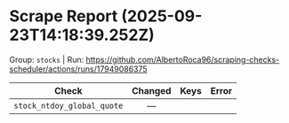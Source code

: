 # Scrape Report (2025-09-23T14:18:39.252Z)

Group: `stocks`  |  Run: https://github.com/AlbertoRoca96/scraping-checks-scheduler/actions/runs/17949086375

| Check | Changed | Keys | Error |
|---|:---:|:--|:--|
| `stock_ntdoy_global_quote` | — |  |  |
